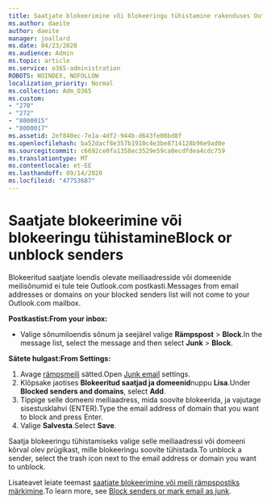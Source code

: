 ```yaml
---
title: Saatjate blokeerimine või blokeeringu tühistamine rakenduses Outlook.com
ms.author: daeite
author: daeite
manager: joallard
ms.date: 04/23/2020
ms.audience: Admin
ms.topic: article
ms.service: o365-administration
ROBOTS: NOINDEX, NOFOLLOW
localization_priority: Normal
ms.collection: Adm_O365
ms.custom:
- "270"
- "272"
- "8000015"
- "8000017"
ms.assetid: 2ef840ec-7e1a-4df2-944b-d643fe08bd8f
ms.openlocfilehash: ba52dacf8e357b1910c4e3be8714128b96e9ad0e
ms.sourcegitcommit: c6692ce0fa1358ec3529e59ca0ecdfdea4cdc759
ms.translationtype: MT
ms.contentlocale: et-EE
ms.lasthandoff: 09/14/2020
ms.locfileid: "47753687"
---
```

# <a name="block-or-unblock-senders"></a><span data-ttu-id="a5c1b-102">Saatjate blokeerimine või blokeeringu tühistamine</span><span class="sxs-lookup"><span data-stu-id="a5c1b-102">Block or unblock senders</span></span>

<span data-ttu-id="a5c1b-103">Blokeeritud saatjate loendis olevate meiliaadresside või domeenide meilisõnumid ei tule teie Outlook.com postkasti.</span><span class="sxs-lookup"><span data-stu-id="a5c1b-103">Messages from email addresses or domains on your blocked senders list will not come to your Outlook.com mailbox.</span></span>

<span data-ttu-id="a5c1b-104">**Postkastist:**</span><span class="sxs-lookup"><span data-stu-id="a5c1b-104">**From your inbox:**</span></span>

- <span data-ttu-id="a5c1b-105">Valige sõnumiloendis sõnum ja seejärel valige **Rämpspost**  >  **Block**.</span><span class="sxs-lookup"><span data-stu-id="a5c1b-105">In the message list, select the message and then select **Junk** > **Block**.</span></span>

<span data-ttu-id="a5c1b-106">**Sätete hulgast:**</span><span class="sxs-lookup"><span data-stu-id="a5c1b-106">**From Settings:**</span></span>

1. <span data-ttu-id="a5c1b-107">Avage [rämpsmeili](https://outlook.live.com/mail/options/mail/junkEmail) sätted.</span><span class="sxs-lookup"><span data-stu-id="a5c1b-107">Open [Junk email](https://outlook.live.com/mail/options/mail/junkEmail) settings.</span></span>
2. <span data-ttu-id="a5c1b-108">Klõpsake jaotises **Blokeeritud saatjad ja domeenid**nuppu **Lisa**.</span><span class="sxs-lookup"><span data-stu-id="a5c1b-108">Under **Blocked senders and domains**, select **Add**.</span></span>
3. <span data-ttu-id="a5c1b-109">Tippige selle domeeni meiliaadress, mida soovite blokeerida, ja vajutage sisestusklahvi (ENTER).</span><span class="sxs-lookup"><span data-stu-id="a5c1b-109">Type the email address of domain that you want to block and press Enter.</span></span>
4. <span data-ttu-id="a5c1b-110">Valige **Salvesta**.</span><span class="sxs-lookup"><span data-stu-id="a5c1b-110">Select **Save**.</span></span>

<span data-ttu-id="a5c1b-111">Saatja blokeeringu tühistamiseks valige selle meiliaadressi või domeeni kõrval olev prügikast, mille blokeeringu soovite tühistada.</span><span class="sxs-lookup"><span data-stu-id="a5c1b-111">To unblock a sender, select the trash icon next to the email address or domain you want to unblock.</span></span>

<span data-ttu-id="a5c1b-112">Lisateavet leiate teemast [saatjate blokeerimine või meili rämpspostiks märkimine](https://support.office.com/article/a3ece97b-82f8-4a5e-9ac3-e92fa6427ae4?wt.mc_id=Office_Outlook_com_Alchemy).</span><span class="sxs-lookup"><span data-stu-id="a5c1b-112">To learn more, see [Block senders or mark email as junk](https://support.office.com/article/a3ece97b-82f8-4a5e-9ac3-e92fa6427ae4?wt.mc_id=Office_Outlook_com_Alchemy).</span></span>